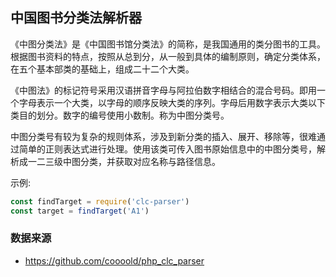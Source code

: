 ## 中国图书分类法解析器

《中图分类法》是《中国图书馆分类法》的简称，是我国通用的类分图书的工具。根据图书资料的特点，按照从总到分，从一般到具体的编制原则，确定分类体系，在五个基本部类的基础上，组成二十二个大类。

《中图法》的标记符号采用汉语拼音字母与阿拉伯数字相结合的混合号码。即用一个字母表示一个大类，以字母的顺序反映大类的序列。字母后用数字表示大类以下类目的划分。数字的编号使用小数制。称为中图分类号。

中图分类号有较为复杂的规则体系，涉及到新分类的插入、展开、移除等，很难通过简单的正则表达式进行处理。使用该类可传入图书原始信息中的中图分类号，解析成一二三级中图分类，并获取对应名称与路径信息。

示例:

```js
const findTarget = require('clc-parser')
const target = findTarget('A1')
```

### 数据来源

- https://github.com/coooold/php_clc_parser